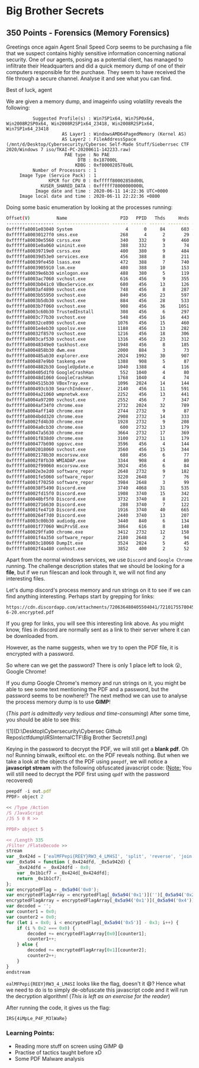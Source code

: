 # Big Brother Secrets

## 350 Points - Forensics (Memory Forensics)

Greetings once again Agent
Snail Speed Corp seems to be purchasing a file that we suspect contains highly sensitive information concerning national security. One of our agents, posing as a potential client, has managed to infiltrate their Headquarters and did a quick memory dump of one of their computers responsible for the purchase. They seem to have received the file through a secure channel. Analyse it and see what you can find.

Best of luck, agent

We are given a memory dump, and imageinfo using volatility reveals the following:

```
          Suggested Profile(s) : Win7SP1x64, Win7SP0x64, Win2008R2SP0x64, Win2008R2SP1x64_23418, Win2008R2SP1x64, Win7SP1x64_23418
                     AS Layer1 : WindowsAMD64PagedMemory (Kernel AS)
                     AS Layer2 : FileAddressSpace (/mnt/d/Desktop/Cybersecurity/Cybersec Self-Made Stuff/Sieberrsec CTF 2020/Windows 7 iso/TKAI-PC-20200611-142233.raw)
                      PAE type : No PAE
                           DTB : 0x187000L
                          KDBG : 0xf800028570a0L
          Number of Processors : 1
     Image Type (Service Pack) : 1
                KPCR for CPU 0 : 0xfffff80002858d00L
             KUSER_SHARED_DATA : 0xfffff78000000000L
           Image date and time : 2020-06-11 14:22:36 UTC+0000
     Image local date and time : 2020-06-11 22:22:36 +0800
```

Doing some basic enumeration by looking at the processes running:

```bash
Offset(V)          Name                    PID   PPID   Thds     Hnds   Sess  Wow64 Start                          Exit                          
------------------ -------------------- ------ ------ ------ -------- ------ ------ ------------------------------ ------------------------------
0xfffffa8001e03040 System                    4      0     84      603 ------      0 2020-06-12 17:24:04 UTC+0000                                 
0xfffffa80030127f0 smss.exe                268      4      2       29 ------      0 2020-06-12 17:24:04 UTC+0000                                 
0xfffffa80030e5560 csrss.exe               340    332      9      460      0      0 2020-06-12 17:24:15 UTC+0000                                 
0xfffffa8001e0a060 wininit.exe             388    332      3       74      0      0 2020-06-12 17:24:16 UTC+0000                                 
0xfffffa80039719e0 csrss.exe               400    380      9      484      1      0 2020-06-12 17:24:16 UTC+0000                                 
0xfffffa80039d53e0 services.exe            456    388      8      211      0      0 2020-06-12 17:24:18 UTC+0000                                 
0xfffffa80039fe450 lsass.exe               472    388      7      740      0      0 2020-06-12 17:24:18 UTC+0000                                 
0xfffffa8003905910 lsm.exe                 480    388     10      153      0      0 2020-06-12 17:24:18 UTC+0000                                 
0xfffffa80039e6b30 winlogon.exe            488    380      5      119      1      0 2020-06-12 17:24:18 UTC+0000                                 
0xfffffa8003ac7060 svchost.exe             616    456      9      355      0      0 2020-06-12 17:24:23 UTC+0000                                 
0xfffffa8003b041c0 VBoxService.ex          680    456     13      126      0      0 2020-06-12 17:24:23 UTC+0000                                 
0xfffffa8003af4890 svchost.exe             748    456      8      287      0      0 2020-06-12 17:24:23 UTC+0000                                 
0xfffffa8003b55950 svchost.exe             840    456     23      597      0      0 2020-06-12 17:24:23 UTC+0000                                 
0xfffffa8003b5db30 svchost.exe             884    456     28      533      0      0 2020-06-12 17:24:23 UTC+0000                                 
0xfffffa8003b7f060 svchost.exe             908    456     36     1051      0      0 2020-06-12 17:24:23 UTC+0000                                 
0xfffffa8003c60b30 TrustedInstall          308    456      6      297      0      0 2020-06-12 17:24:25 UTC+0000                                 
0xfffffa8003c77b30 svchost.exe             548    456     16      443      0      0 2020-06-12 17:24:25 UTC+0000                                 
0xfffffa80032ce890 svchost.exe            1076    456     15      460      0      0 2020-06-12 17:24:27 UTC+0000                                 
0xfffffa8001e4eb30 spoolsv.exe            1188    456     13      282      0      0 2020-06-12 17:24:28 UTC+0000                                 
0xfffffa80032f8570 svchost.exe            1216    456     18      306      0      0 2020-06-12 17:24:28 UTC+0000                                 
0xfffffa8003caf530 svchost.exe            1316    456     23      312      0      0 2020-06-12 17:24:29 UTC+0000                                 
0xfffffa80048349e0 taskhost.exe           1948    456      8      185      1      0 2020-06-12 17:24:53 UTC+0000                                 
0xfffffa8004858b30 dwm.exe                2000    884      3       73      1      0 2020-06-12 17:24:53 UTC+0000                                 
0xfffffa800485ab30 explorer.exe           2024   1992     30      907      1      0 2020-06-12 17:24:53 UTC+0000                                 
0xfffffa800487e9b0 taskeng.exe            1388    908      5       87      0      0 2020-06-12 17:24:53 UTC+0000                                 
0xfffffa8004882b30 GoogleUpdate.e         1040   1388      4      116      0      1 2020-06-12 17:24:54 UTC+0000                                 
0xfffffa800405d1f0 GoogleCrashHan          552   1040      4       80      0      1 2020-06-12 17:24:55 UTC+0000                                 
0xfffffa80048d1060 GoogleCrashHan         1768   1040      4       74      0      0 2020-06-12 17:24:55 UTC+0000                                 
0xfffffa8004515b30 VBoxTray.exe           1096   2024     14      144      1      0 2020-06-12 17:24:57 UTC+0000                                 
0xfffffa800493cb30 SearchIndexer.         2140    456     11      591      0      0 2020-06-12 17:25:02 UTC+0000                                 
0xfffffa8004a21060 wmpnetwk.exe           2252    456     13      441      0      0 2020-06-12 17:25:02 UTC+0000                                 
0xfffffa8004a97200 svchost.exe            2552    456      7      347      0      0 2020-06-12 17:25:03 UTC+0000                                 
0xfffffa8004af34f0 chrome.exe             2732   2024     32      789      1      0 2020-06-12 17:25:05 UTC+0000                                 
0xfffffa8004aff140 chrome.exe             2744   2732      9       87      1      0 2020-06-12 17:25:05 UTC+0000                                 
0xfffffa8004bdd320 chrome.exe             2908   2732     14      333      1      0 2020-06-12 17:25:07 UTC+0000                                 
0xfffffa8002fd4b30 chrome.exe             1928   2732      9      208      1      0 2020-06-12 17:25:11 UTC+0000                                 
0xfffffa8004a0cb30 chrome.exe              600   2732     13      179      1      0 2020-06-12 17:26:26 UTC+0000                                 
0xfffffa80047a5630 chrome.exe             3664   2732     17      369      1      0 2020-06-12 17:26:29 UTC+0000                                 
0xfffffa8001f838d0 chrome.exe             3100   2732     11      179      1      0 2020-06-12 17:26:45 UTC+0000                                 
0xfffffa800477b690 sppsvc.exe             3596    456      4      144      0      0 2020-06-12 17:26:50 UTC+0000                                 
0xfffffa8002018060 svchost.exe            3560    456     15      344      0      0 2020-06-12 17:26:54 UTC+0000                                 
0xfffffa8002178b30 mscorsvw.exe            688    456      6       77      0      0 2020-06-12 17:28:12 UTC+0000                                 
0xfffffa8002f8fb30 WMIADAP.exe            3344    908      4       80      0      0 2020-06-12 17:28:18 UTC+0000                                 
0xfffffa8002f99060 mscorsvw.exe           3024    456      6       84      0      1 2020-06-12 17:29:32 UTC+0000                                 
0xfffffa8002e3e2d0 software_repor         2648   2732      9      182      1      0 2020-06-12 17:30:45 UTC+0000                                 
0xfffffa8001fe5060 software_repor         3220   2648      7       76      1      0 2020-06-12 17:30:45 UTC+0000                                 
0xfffffa8001f70250 software_repor         3984   2648      3       99      1      0 2020-06-12 17:30:48 UTC+0000                                 
0xfffffa80038f5490 Discord.exe            3740   4068     31      535      1      1 2020-06-12 17:31:04 UTC+0000                                 
0xfffffa8002fd15f0 Discord.exe            1908   3740     15      342      1      1 2020-06-12 17:31:06 UTC+0000                                 
0xfffffa80040bf5f0 Discord.exe            3732   3740      8      221      1      1 2020-06-12 17:31:13 UTC+0000                                 
0xfffffa8002716630 Discord.exe             288   3740      7      122      1      1 2020-06-12 17:31:34 UTC+0000                                 
0xfffffa8001fe4710 Discord.exe            1916   3740     40      665      1      1 2020-06-12 17:31:35 UTC+0000                                 
0xfffffa800264f7d0 Discord.exe            2440   3740     13      207      1      1 2020-06-12 17:31:41 UTC+0000                                 
0xfffffa8003c00b30 audiodg.exe            3440    840      6      134      0      0 2020-06-12 17:31:44 UTC+0000                                 
0xfffffa8001f77060 WmiPrvSE.exe           3864    616      8      148      0      0 2020-06-12 17:31:54 UTC+0000                                 
0xfffffa80029ffa90 chrome.exe             3412   2732     12      158      1      0 2020-06-12 17:32:01 UTC+0000                                 
0xfffffa8001f4a350 software_repor         2180   2648      2       94      1      0 2020-06-12 17:33:05 UTC+0000                                 
0xfffffa8003c18060 DumpIt.exe             3524   2024      5       45      1      1 2020-06-12 17:33:25 UTC+0000                                 
0xfffffa8002f4a480 conhost.exe            3852    400      2       52      1      0 2020-06-12 17:33:25 UTC+0000                                 

```

Apart from the normal windows services, we use `Discord` and `Google Chrome` running. The challenge description states that we should be looking for a **file**, but if we run filescan and look through it, we will not find any interesting files.

Let's dump discord's process memory and run strings on it to see if we can find anything interesting. Perhaps start by grepping for links:

```
https://cdn.discordapp.com/attachments/720636480405504041/721017557804515438/Invoice_11-6-20.encrypted.pdf
```

If you grep for links, you will see this interesting link above. As you might know, files in discord are normally sent as a link to their server where it can be downloaded from.

However, as the name suggests, when we try to open the PDF file, it is encrypted with a password.

So where can we get the password? There is only 1 place left to look :open_mouth:, Google Chrome!

If you dump Google Chrome's memory and run strings on it, you might be able to see some text mentioning the PDF and a password, but the password seems to be nowhere!? The next method we can use to analyse the process memory dump is to use **GIMP**! 

(*This part is admittedly very tedious and time-consuming*) After some time, you should be able to see this:

![1](D:\Desktop\Cybersecurity\Cybersec Github Repos\ctfdump\IRSInternalCTF\Big Brother Secrets\1.png)

Keying in the password to decrypt the PDF, we will still get a **blank pdf**. Oh no! Running binwalk, exiftool etc. on the PDF reveals nothing. But when we take a look at the objects of the PDF using `peepdf`, we will notice a **javascript stream** with the following obfuscated javascript code: (<u>Note:</u> You will still need to decrypt the PDF first using `qpdf` with the password recovered)

```javascript
peepdf -i out.pdf
PPDF> object 2

<< /Type /Action
/S /JavaScript
/JS 5 0 R >>

PPDF> object 5

<< /Length 335
/Filter /FlateDecode >>
stream
var _0x424d = ['ealMFPepi{REEY}RW3_4_LM4SI', 'split', 'reverse', 'join', 'YEE', 'length'];
var _0x5a94 = function (_0x424dfd, _0x5a942d) {
    _0x424dfd = _0x424dfd - 0x0;
    var _0x1b1cf7 = _0x424d[_0x424dfd];
    return _0x1b1cf7;
};
var encryptedFlag = _0x5a94('0x0');
var encryptedFlagArray = encryptedFlag[_0x5a94('0x1')]('')[_0x5a94('0x2')]('')[_0x5a94('0x3')]('');
encryptedFlagArray = encryptedFlagArray[_0x5a94('0x1')](_0x5a94('0x4'));
var decoded = '';
var counter1 = 0x0;
var counter2 = 0x0;
for (let i = 0x0; i < encryptedFlag[_0x5a94('0x5')] - 0x3; i++) {
    if (i % 0x2 === 0x0) {
        decoded += encryptedFlagArray[0x0][counter1];
        counter1++;
    } else {
        decoded += encryptedFlagArray[0x1][counter2];
        counter2++;
    }
}
endstream
```

 `ealMFPepi{REEY}RW3_4_LM4SI` looks like the flag, doesn't it :smile:? Hence what we need to do is to simply de-obfuscate this javascript code and it will run the decryption algorithm! (*This is left as an exercise for the reader*)

After running the code, it gives us the flag:

```
IRS{4iMpLe_P4F_M3lWaRe}
```



### Learning Points:

- Reading more stuff on screen using GIMP :smile:
- Practise of tactics taught before xD
- Some PDF Malware analysis

